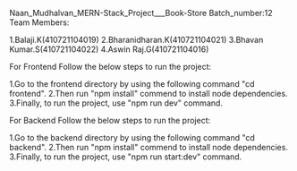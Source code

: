 Naan_Mudhalvan_MERN-Stack_Project___Book-Store
Batch_number:12
Team Members:

1.Balaji.K(410721104019)
2.Bharanidharan.K(410721104021)
3.Bhavan Kumar.S(410721104022)
4.Aswin Raj.G(410721104016)

For Frontend
Follow the below steps to run the project:

1.Go to the frontend directory by using the following command "cd frontend".
2.Then run "npm install" commend to install node dependencies.
3.Finally, to run the project, use "npm run dev" command.

For Backend
Follow the below steps to run the project:

1.Go to the backend directory by using the following command  "cd backend".
2.Then run "npm install" commend to install node dependencies.
3.Finally, to run the project, use "npm run start:dev" command.
